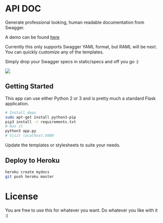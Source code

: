 # API DOC

Generate professional looking, human readable documentation from Swagger.

A demo can be found [here](https://swagger-docs.herokuapp.com/docs/uber)

Currently this only supports Swagger YAML format, but RAML will be next. You can
quickly customize any of the templates.

Simply drop your Swagger specs in static/specs and off you go :)

![](https://raw.githubusercontent.com/owainlewis/apidoc/master/static/images/preview.png)

## Getting Started

This app can use either Python 2 or 3 and is pretty much a standard
Flask application.

```bash
# Install deps
sudo apt-get install python3-pip
pip3 install -r requirements.txt
# Run it
python3 app.py
# Visit localhost:5000
```

Update the templates or stylesheets to suite your needs.

## Deploy to Heroku

```bash
heroku create mydocs
git push heroku master
```

# License

You are free to use this for whatever you want. Do whatever you like
with it :)
